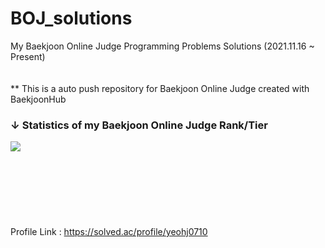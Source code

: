 # BOJ_solutions
My Baekjoon Online Judge Programming Problems Solutions (2021.11.16 ~ Present)<br/>
<br/>
<br/>
** This is a auto push repository for Baekjoon Online Judge created with BaekjoonHub
<br/>
### ↓ Statistics of my Baekjoon Online Judge Rank/Tier<br/>
<img align='left' src="http://mazassumnida.wtf/api/v2/generate_badge?boj=yeohj0710"><br/>
<br/>
<br/>
<br/>
<br/>
<br/>
<br/>
<br/>
Profile Link : https://solved.ac/profile/yeohj0710 <br/>
<br/>
<br/>
<br/>
